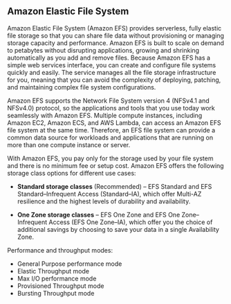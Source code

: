 ## Amazon Elastic File System

Amazon Elastic File System (Amazon EFS) provides serverless, fully elastic file storage so that you can share file data without provisioning or managing storage capacity and performance. Amazon EFS is built to scale on demand to petabytes without disrupting applications, growing and shrinking automatically as you add and remove files. Because Amazon EFS has a simple web services interface, you can create and configure file systems quickly and easily. The service manages all the file storage infrastructure for you, meaning that you can avoid the complexity of deploying, patching, and maintaining complex file system configurations.

Amazon EFS supports the Network File System version 4 (NFSv4.1 and NFSv4.0) protocol, so the applications and tools that you use today work seamlessly with Amazon EFS. Multiple compute instances, including Amazon EC2, Amazon ECS, and AWS Lambda, can access an Amazon EFS file system at the same time. Therefore, an EFS file system can provide a common data source for workloads and applications that are running on more than one compute instance or server.

With Amazon EFS, you pay only for the storage used by your file system and there is no minimum fee or setup cost. Amazon EFS offers the following storage class options for different use cases:

- **Standard storage classes** (Recommended) – EFS Standard and EFS Standard–Infrequent Access (Standard–IA), which offer Multi-AZ resilience and the highest levels of durability and availability.

- **One Zone storage classes** – EFS One Zone and EFS One Zone–Infrequent Access (EFS One Zone–IA), which offer you the choice of additional savings by choosing to save your data in a single Availability Zone.

Performance and throughput modes:

- General Purpose performance mode
- Elastic Throughput mode
- Max I/O performance mode
- Provisioned Throughput mode
- Bursting Throughput mode